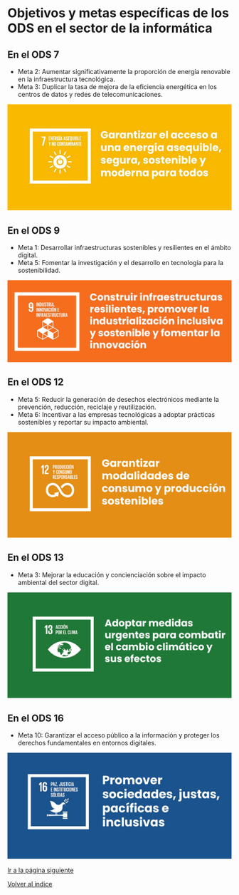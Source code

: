 # Objetivos y metas específicas de los ODS en el sector de la informática

## En el ODS 7

- Meta 2: Aumentar significativamente la proporción de energía renovable en la infraestructura tecnológica.
- Meta 3: Duplicar la tasa de mejora de la eficiencia energética en los centros de datos y redes de telecomunicaciones.

![ods7](/img_pisa3_03_Gallego/sdg%20grande%207%20es.jpg)

## En el ODS 9

- Meta 1: Desarrollar infraestructuras sostenibles y resilientes en el ámbito digital.
- Meta 5: Fomentar la investigación y el desarrollo en tecnología para la sostenibilidad.

![ods9](/img_pisa3_03_Gallego/objetivo9.png)

## En el ODS 12

- Meta 5: Reducir la generación de desechos electrónicos mediante la prevención, reducción, reciclaje y reutilización.
- Meta 6: Incentivar a las empresas tecnológicas a adoptar prácticas sostenibles y reportar su impacto ambiental.

![ods12](/img_pisa3_03_Gallego/objetivo12.png)

## En el ODS 13

- Meta 3: Mejorar la educación y concienciación sobre el impacto ambiental del sector digital.

![ods13](/img_pisa3_03_Gallego/objetivo13.png)

## En el ODS 16

- Meta 10: Garantizar el acceso público a la información y proteger los derechos fundamentales en entornos digitales.

![ods16](/img_pisa3_03_Gallego/objetivo16.png)

[Ir a la página siguiente](/5_capitulo5_ra4_pisa3_03_Gallego/5_economia_verde_circular_gallego.md)

[Volver al índice](/indice_pisa3_03_Gallego.md)
